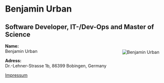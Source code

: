 # Benjamin Urban
## Software Developer, IT-/Dev-Ops and Master of Science

<img src="https://avatars1.githubusercontent.com/u/1394732?v=3&s=230" alt="Benjamin Urban" style="float: right; margin-top: 20px;" />

**Name:**<br>
Benjamin Urban<br>

**Adress:**<br>
Dr.-Lehner-Strasse 1b, 86399 Bobingen, Germany<br>

[Impressum](Imprint.md)